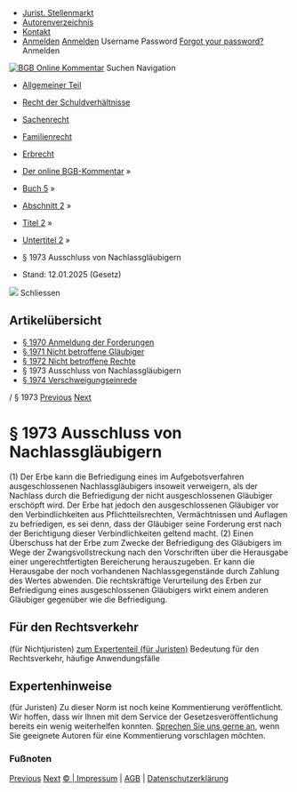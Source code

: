   * [Jurist. Stellenmarkt](https://bgb.kommentar.de/Buch-5/Abschnitt-2/Titel-2/Untertitel-2/</job-board> "Jurist. Stellenmarkt")
  * [Autorenverzeichnis](https://bgb.kommentar.de/Buch-5/Abschnitt-2/Titel-2/Untertitel-2/</Autorenverzeichnis> "Autorenverzeichnis")
  * [Kontakt](https://bgb.kommentar.de/Buch-5/Abschnitt-2/Titel-2/Untertitel-2/</Kontakt>)
  * [Anmelden](https://bgb.kommentar.de/Buch-5/Abschnitt-2/Titel-2/Untertitel-2/<#login> "show login form") [Anmelden](https://bgb.kommentar.de/Buch-5/Abschnitt-2/Titel-2/Untertitel-2/<#> "hide login form") Username Password
[Forgot your password?](https://bgb.kommentar.de/Buch-5/Abschnitt-2/Titel-2/Untertitel-2/</user/forgotpassword>) Anmelden 


[![BGB Online Kommentar](https://bgb.kommentar.de/extension/bgb/design/bgb/images/logo.png)](https://bgb.kommentar.de/Buch-5/Abschnitt-2/Titel-2/Untertitel-2/</> "BGB Online Kommentar")
Suchen
Navigation
  * [Allgemeiner Teil](https://bgb.kommentar.de/Buch-5/Abschnitt-2/Titel-2/Untertitel-2/</Buch-1>)
  * [Recht der Schuldverhältnisse](https://bgb.kommentar.de/Buch-5/Abschnitt-2/Titel-2/Untertitel-2/</Buch-2>)
  * [Sachenrecht](https://bgb.kommentar.de/Buch-5/Abschnitt-2/Titel-2/Untertitel-2/</Buch-3>)
  * [Familienrecht](https://bgb.kommentar.de/Buch-5/Abschnitt-2/Titel-2/Untertitel-2/</Buch-4>)
  * [Erbrecht](https://bgb.kommentar.de/Buch-5/Abschnitt-2/Titel-2/Untertitel-2/</Buch-5>)


  * [Der online BGB-Kommentar](https://bgb.kommentar.de/Buch-5/Abschnitt-2/Titel-2/Untertitel-2/</>) »
  * [Buch 5](https://bgb.kommentar.de/Buch-5/Abschnitt-2/Titel-2/Untertitel-2/</Buch-5>) »
  * [Abschnitt 2](https://bgb.kommentar.de/Buch-5/Abschnitt-2/Titel-2/Untertitel-2/</Buch-5/Abschnitt-2>) »
  * [Titel 2](https://bgb.kommentar.de/Buch-5/Abschnitt-2/Titel-2/Untertitel-2/</Buch-5/Abschnitt-2/Titel-2>) »
  * [Untertitel 2](https://bgb.kommentar.de/Buch-5/Abschnitt-2/Titel-2/Untertitel-2/</Buch-5/Abschnitt-2/Titel-2/Untertitel-2>) »
  * § 1973 Ausschluss von Nachlassgläubigern 
  * Stand: 12.01.2025 (Gesetz) 


![](https://vg01.met.vgwort.de/na/1c9909529ead4f509072c06d9081a7d5)
Schliessen 
## Artikelübersicht
  * [ § 1970 Anmeldung der Forderungen ](https://bgb.kommentar.de/Buch-5/Abschnitt-2/Titel-2/Untertitel-2/</Buch-5/Abschnitt-2/Titel-2/Untertitel-2/Anmeldung-der-Forderungen>)
  * [ § 1971 Nicht betroffene Gläubiger ](https://bgb.kommentar.de/Buch-5/Abschnitt-2/Titel-2/Untertitel-2/</Buch-5/Abschnitt-2/Titel-2/Untertitel-2/Nicht-betroffene-Glaeubiger>)
  * [ § 1972 Nicht betroffene Rechte ](https://bgb.kommentar.de/Buch-5/Abschnitt-2/Titel-2/Untertitel-2/</Buch-5/Abschnitt-2/Titel-2/Untertitel-2/Nicht-betroffene-Rechte>)
  * § 1973 Ausschluss von Nachlassgläubigern 
  * [ § 1974 Verschweigungseinrede ](https://bgb.kommentar.de/Buch-5/Abschnitt-2/Titel-2/Untertitel-2/</Buch-5/Abschnitt-2/Titel-2/Untertitel-2/Verschweigungseinrede>)


/ § 1973 
[Previous](https://bgb.kommentar.de/Buch-5/Abschnitt-2/Titel-2/Untertitel-2/</Buch-5/Abschnitt-2/Titel-2/Untertitel-2/Nicht-betroffene-Rechte> "§ 1972 Nicht betroffene Rechte") [Next](https://bgb.kommentar.de/Buch-5/Abschnitt-2/Titel-2/Untertitel-2/</Buch-5/Abschnitt-2/Titel-2/Untertitel-2/Verschweigungseinrede> "§ 1974 Verschweigungseinrede")
# § 1973 Ausschluss von Nachlassgläubigern
(1) Der Erbe kann die Befriedigung eines im Aufgebotsverfahren ausgeschlossenen Nachlassgläubigers insoweit verweigern, als der Nachlass durch die Befriedigung der nicht ausgeschlossenen Gläubiger erschöpft wird. Der Erbe hat jedoch den ausgeschlossenen Gläubiger vor den Verbindlichkeiten aus Pflichtteilsrechten, Vermächtnissen und Auflagen zu befriedigen, es sei denn, dass der Gläubiger seine Forderung erst nach der Berichtigung dieser Verbindlichkeiten geltend macht.
(2) Einen Überschuss hat der Erbe zum Zwecke der Befriedigung des Gläubigers im Wege der Zwangsvollstreckung nach den Vorschriften über die Herausgabe einer ungerechtfertigten Bereicherung herauszugeben. Er kann die Herausgabe der noch vorhandenen Nachlassgegenstände durch Zahlung des Wertes abwenden. Die rechtskräftige Verurteilung des Erben zur Befriedigung eines ausgeschlossenen Gläubigers wirkt einem anderen Gläubiger gegenüber wie die Befriedigung.
## Für den Rechtsverkehr 
(für Nichtjuristen)
[zum Expertenteil (für Juristen)](https://bgb.kommentar.de/Buch-5/Abschnitt-2/Titel-2/Untertitel-2/<#expertenhinweise>)
Bedeutung für den Rechtsverkehr, häufige Anwendungsfälle
## Expertenhinweise
(für Juristen)
Zu dieser Norm ist noch keine Kommentierung veröffentlicht. Wir hoffen, dass wir Ihnen mit dem Service der Gesetzesveröffentlichung bereits ein wenig weiterhelfen konnten. [Sprechen Sie uns gerne an](https://bgb.kommentar.de/Buch-5/Abschnitt-2/Titel-2/Untertitel-2/</Kontakt>), wenn Sie geeignete Autoren für eine Kommentierung vorschlagen möchten. 
### Fußnoten
[Previous](https://bgb.kommentar.de/Buch-5/Abschnitt-2/Titel-2/Untertitel-2/</Buch-5/Abschnitt-2/Titel-2/Untertitel-2/Nicht-betroffene-Rechte> "§ 1972 Nicht betroffene Rechte") [Next](https://bgb.kommentar.de/Buch-5/Abschnitt-2/Titel-2/Untertitel-2/</Buch-5/Abschnitt-2/Titel-2/Untertitel-2/Verschweigungseinrede> "§ 1974 Verschweigungseinrede")
[© | Impressum](https://bgb.kommentar.de/Buch-5/Abschnitt-2/Titel-2/Untertitel-2/</Kontakt>) | [AGB](https://bgb.kommentar.de/Buch-5/Abschnitt-2/Titel-2/Untertitel-2/</AGB>) | [Datenschutzerklärung](https://bgb.kommentar.de/Buch-5/Abschnitt-2/Titel-2/Untertitel-2/</Datenschutzerklaerung-fuer-Leser>)
